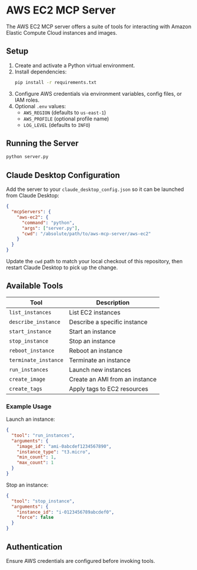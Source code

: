 # AWS EC2 MCP Server

The AWS EC2 MCP server offers a suite of tools for interacting with Amazon Elastic Compute Cloud instances and images.

## Setup

1. Create and activate a Python virtual environment.
2. Install dependencies:
   ```bash
   pip install -r requirements.txt
   ```
3. Configure AWS credentials via environment variables, config files, or IAM roles.
4. Optional `.env` values:
   - `AWS_REGION` (defaults to `us-east-1`)
   - `AWS_PROFILE` (optional profile name)
   - `LOG_LEVEL` (defaults to `INFO`)

## Running the Server

```bash
python server.py
```

## Claude Desktop Configuration

Add the server to your `claude_desktop_config.json` so it can be launched from Claude Desktop:

```json
{
  "mcpServers": {
    "aws-ec2": {
      "command": "python",
      "args": ["server.py"],
      "cwd": "/absolute/path/to/aws-mcp-server/aws-ec2"
    }
  }
}
```

Update the `cwd` path to match your local checkout of this repository, then restart Claude Desktop to pick up the change.

## Available Tools

| Tool | Description |
| --- | --- |
| `list_instances` | List EC2 instances |
| `describe_instance` | Describe a specific instance |
| `start_instance` | Start an instance |
| `stop_instance` | Stop an instance |
| `reboot_instance` | Reboot an instance |
| `terminate_instance` | Terminate an instance |
| `run_instances` | Launch new instances |
| `create_image` | Create an AMI from an instance |
| `create_tags` | Apply tags to EC2 resources |

### Example Usage

Launch an instance:

```json
{
  "tool": "run_instances",
  "arguments": {
    "image_id": "ami-0abcdef1234567890",
    "instance_type": "t3.micro",
    "min_count": 1,
    "max_count": 1
  }
}
```

Stop an instance:

```json
{
  "tool": "stop_instance",
  "arguments": {
    "instance_id": "i-0123456789abcdef0",
    "force": false
  }
}
```

## Authentication

Ensure AWS credentials are configured before invoking tools.
